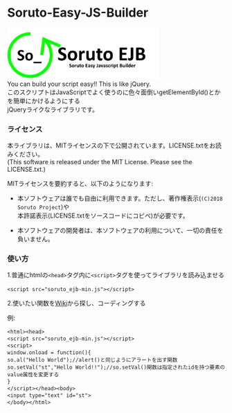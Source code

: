 # Soruto-Easy-JS-Builder  
<img src="https://github.com/SorutoProject/Soruto-Easy-JS-Builder/blob/master/img/SorutoEJBLogo.png?raw=true" width="350px" title="Logo"></img>  
You can build your script easy!! This is like jQuery.  
このスクリプトはJavaScriptでよく使うのに色々面倒いgetElementById()とかを簡単にかけるようにする  
jQueryライクなライブラリです。  
### ライセンス
本ライブラリは、MITライセンスの下で公開されています。LICENSE.txtをお読みください。  
(This software is released under the MIT License. Please see the LICENSE.txt.)

MITライセンスを要約すると、以下のようになります:

* 本ソフトウェアは誰でも自由に利用できます。ただし、著作権表示(`(C)2018 Soruto Project`)や  
本許諾表示(LICENSE.txtをソースコードにコピペ)が必要です。

* 本ソフトウェアの開発者は、本ソフトウェアの利用について、一切の責任を負いません。

### 使い方
1.普通にhtmlの`<head>`タグ内に`<script>`タグを使ってライブラリを読み込ませる

`<script src="soruto_ejb-min.js"></script>`

2.使いたい関数を[Wiki](https://github.com/SorutoProject/Soruto-Easy-JS-Builder/wiki)から探し、コーディングする  

例:

    <html><head>  
    <script src="soruto_ejb-min.js"></script>  
    <script>  
    window.onload = function(){  
    so.al("Hello World");//alert()と同じようにアラートを出す関数  
    so.setVal("st","Hello World!!");//so.setVal()関数は指定されたidを持つ要素のvalue属性を変更する  
    }  
    </script></head><body>  
    <input type="text" id="st">  
    </body></html>
